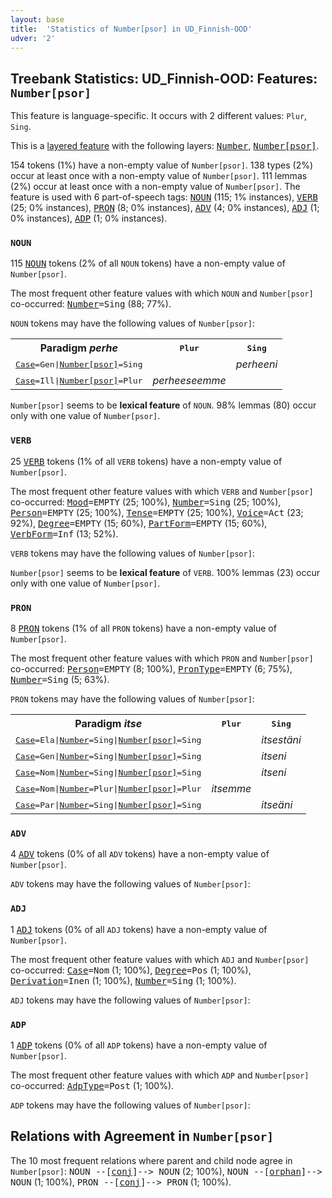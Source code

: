 ```yaml
---
layout: base
title:  'Statistics of Number[psor] in UD_Finnish-OOD'
udver: '2'
---
```


## Treebank Statistics: UD_Finnish-OOD: Features: `Number[psor]`

This feature is language-specific.
It occurs with 2 different values: `Plur`, `Sing`.

This is a <a href="../../u/overview/feat-layers.html">layered feature</a> with the following layers: <tt><a href="fi_ood-feat-Number.html">Number</a></tt>, <tt><a href="fi_ood-feat-Number-psor.html">Number[psor]</a></tt>.

154 tokens (1%) have a non-empty value of `Number[psor]`.
138 types (2%) occur at least once with a non-empty value of `Number[psor]`.
111 lemmas (2%) occur at least once with a non-empty value of `Number[psor]`.
The feature is used with 6 part-of-speech tags: <tt><a href="fi_ood-pos-NOUN.html">NOUN</a></tt> (115; 1% instances), <tt><a href="fi_ood-pos-VERB.html">VERB</a></tt> (25; 0% instances), <tt><a href="fi_ood-pos-PRON.html">PRON</a></tt> (8; 0% instances), <tt><a href="fi_ood-pos-ADV.html">ADV</a></tt> (4; 0% instances), <tt><a href="fi_ood-pos-ADJ.html">ADJ</a></tt> (1; 0% instances), <tt><a href="fi_ood-pos-ADP.html">ADP</a></tt> (1; 0% instances).

### `NOUN`

115 <tt><a href="fi_ood-pos-NOUN.html">NOUN</a></tt> tokens (2% of all `NOUN` tokens) have a non-empty value of `Number[psor]`.

The most frequent other feature values with which `NOUN` and `Number[psor]` co-occurred: <tt><a href="fi_ood-feat-Number.html">Number</a></tt><tt>=Sing</tt> (88; 77%).

`NOUN` tokens may have the following values of `Number[psor]`:


<table>
  <tr><th>Paradigm <i>perhe</i></th><th><tt>Plur</tt></th><th><tt>Sing</tt></th></tr>
  <tr><td><tt><tt><a href="fi_ood-feat-Case.html">Case</a></tt><tt>=Gen</tt>|<tt><a href="fi_ood-feat-Number-psor.html">Number[psor]</a></tt><tt>=Sing</tt></tt></td><td></td><td><em>perheeni</em></td></tr>
  <tr><td><tt><tt><a href="fi_ood-feat-Case.html">Case</a></tt><tt>=Ill</tt>|<tt><a href="fi_ood-feat-Number-psor.html">Number[psor]</a></tt><tt>=Plur</tt></tt></td><td><em>perheeseemme</em></td><td></td></tr>
</table>

`Number[psor]` seems to be **lexical feature** of `NOUN`. 98% lemmas (80) occur only with one value of `Number[psor]`.

### `VERB`

25 <tt><a href="fi_ood-pos-VERB.html">VERB</a></tt> tokens (1% of all `VERB` tokens) have a non-empty value of `Number[psor]`.

The most frequent other feature values with which `VERB` and `Number[psor]` co-occurred: <tt><a href="fi_ood-feat-Mood.html">Mood</a></tt><tt>=EMPTY</tt> (25; 100%), <tt><a href="fi_ood-feat-Number.html">Number</a></tt><tt>=Sing</tt> (25; 100%), <tt><a href="fi_ood-feat-Person.html">Person</a></tt><tt>=EMPTY</tt> (25; 100%), <tt><a href="fi_ood-feat-Tense.html">Tense</a></tt><tt>=EMPTY</tt> (25; 100%), <tt><a href="fi_ood-feat-Voice.html">Voice</a></tt><tt>=Act</tt> (23; 92%), <tt><a href="fi_ood-feat-Degree.html">Degree</a></tt><tt>=EMPTY</tt> (15; 60%), <tt><a href="fi_ood-feat-PartForm.html">PartForm</a></tt><tt>=EMPTY</tt> (15; 60%), <tt><a href="fi_ood-feat-VerbForm.html">VerbForm</a></tt><tt>=Inf</tt> (13; 52%).

`VERB` tokens may have the following values of `Number[psor]`:


`Number[psor]` seems to be **lexical feature** of `VERB`. 100% lemmas (23) occur only with one value of `Number[psor]`.

### `PRON`

8 <tt><a href="fi_ood-pos-PRON.html">PRON</a></tt> tokens (1% of all `PRON` tokens) have a non-empty value of `Number[psor]`.

The most frequent other feature values with which `PRON` and `Number[psor]` co-occurred: <tt><a href="fi_ood-feat-Person.html">Person</a></tt><tt>=EMPTY</tt> (8; 100%), <tt><a href="fi_ood-feat-PronType.html">PronType</a></tt><tt>=EMPTY</tt> (6; 75%), <tt><a href="fi_ood-feat-Number.html">Number</a></tt><tt>=Sing</tt> (5; 63%).

`PRON` tokens may have the following values of `Number[psor]`:


<table>
  <tr><th>Paradigm <i>itse</i></th><th><tt>Plur</tt></th><th><tt>Sing</tt></th></tr>
  <tr><td><tt><tt><a href="fi_ood-feat-Case.html">Case</a></tt><tt>=Ela</tt>|<tt><a href="fi_ood-feat-Number.html">Number</a></tt><tt>=Sing</tt>|<tt><a href="fi_ood-feat-Number-psor.html">Number[psor]</a></tt><tt>=Sing</tt></tt></td><td></td><td><em>itsestäni</em></td></tr>
  <tr><td><tt><tt><a href="fi_ood-feat-Case.html">Case</a></tt><tt>=Gen</tt>|<tt><a href="fi_ood-feat-Number.html">Number</a></tt><tt>=Sing</tt>|<tt><a href="fi_ood-feat-Number-psor.html">Number[psor]</a></tt><tt>=Sing</tt></tt></td><td></td><td><em>itseni</em></td></tr>
  <tr><td><tt><tt><a href="fi_ood-feat-Case.html">Case</a></tt><tt>=Nom</tt>|<tt><a href="fi_ood-feat-Number.html">Number</a></tt><tt>=Sing</tt>|<tt><a href="fi_ood-feat-Number-psor.html">Number[psor]</a></tt><tt>=Sing</tt></tt></td><td></td><td><em>itseni</em></td></tr>
  <tr><td><tt><tt><a href="fi_ood-feat-Case.html">Case</a></tt><tt>=Nom</tt>|<tt><a href="fi_ood-feat-Number.html">Number</a></tt><tt>=Plur</tt>|<tt><a href="fi_ood-feat-Number-psor.html">Number[psor]</a></tt><tt>=Plur</tt></tt></td><td><em>itsemme</em></td><td></td></tr>
  <tr><td><tt><tt><a href="fi_ood-feat-Case.html">Case</a></tt><tt>=Par</tt>|<tt><a href="fi_ood-feat-Number.html">Number</a></tt><tt>=Sing</tt>|<tt><a href="fi_ood-feat-Number-psor.html">Number[psor]</a></tt><tt>=Sing</tt></tt></td><td></td><td><em>itseäni</em></td></tr>
</table>

### `ADV`

4 <tt><a href="fi_ood-pos-ADV.html">ADV</a></tt> tokens (0% of all `ADV` tokens) have a non-empty value of `Number[psor]`.

`ADV` tokens may have the following values of `Number[psor]`:


### `ADJ`

1 <tt><a href="fi_ood-pos-ADJ.html">ADJ</a></tt> tokens (0% of all `ADJ` tokens) have a non-empty value of `Number[psor]`.

The most frequent other feature values with which `ADJ` and `Number[psor]` co-occurred: <tt><a href="fi_ood-feat-Case.html">Case</a></tt><tt>=Nom</tt> (1; 100%), <tt><a href="fi_ood-feat-Degree.html">Degree</a></tt><tt>=Pos</tt> (1; 100%), <tt><a href="fi_ood-feat-Derivation.html">Derivation</a></tt><tt>=Inen</tt> (1; 100%), <tt><a href="fi_ood-feat-Number.html">Number</a></tt><tt>=Sing</tt> (1; 100%).

`ADJ` tokens may have the following values of `Number[psor]`:


### `ADP`

1 <tt><a href="fi_ood-pos-ADP.html">ADP</a></tt> tokens (0% of all `ADP` tokens) have a non-empty value of `Number[psor]`.

The most frequent other feature values with which `ADP` and `Number[psor]` co-occurred: <tt><a href="fi_ood-feat-AdpType.html">AdpType</a></tt><tt>=Post</tt> (1; 100%).

`ADP` tokens may have the following values of `Number[psor]`:


## Relations with Agreement in `Number[psor]`

The 10 most frequent relations where parent and child node agree in `Number[psor]`:
<tt>NOUN --[<tt><a href="fi_ood-dep-conj.html">conj</a></tt>]--> NOUN</tt> (2; 100%),
<tt>NOUN --[<tt><a href="fi_ood-dep-orphan.html">orphan</a></tt>]--> NOUN</tt> (1; 100%),
<tt>PRON --[<tt><a href="fi_ood-dep-conj.html">conj</a></tt>]--> PRON</tt> (1; 100%).

